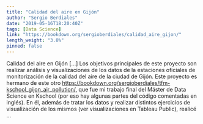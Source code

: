 ```yaml
---
title: "Calidad del aire en Gijón"
author: "Sergio Berdiales"
date: "2019-05-16T18:20:40Z"
tags: [Data Science]
link: "https://bookdown.org/sergioberdiales/calidad_aire_gijon/"
length_weight: "3.8%"
pinned: false
---
```


Calidad del aire en Gijón [...] Los objetivos principales de este proyecto son realizar análisis y visualizaciones de los datos de la estaciones oficiales de monitorización de la calidad del aire de la ciudad de Gijón. Este proyecto es hermano de este otro https://bookdown.org/sergioberdiales/tfm-kschool_gijon_air_pollution/, que fue mi trabajo final del Máster de Data Science en Kschool (por eso hay algunas partes del código comentadas en inglés). En él, además de tratar los datos y realizar distintos ejercicios de visualización de los mismos (ver visualizaciones en Tableau Public), realicé ...
